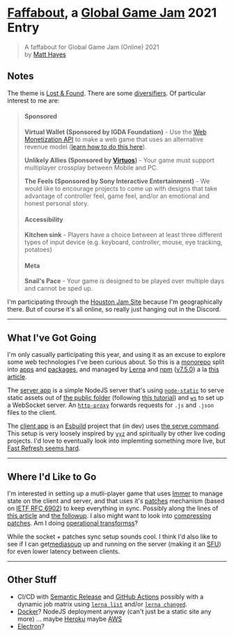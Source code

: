 # [Faffabout](https://globalgamejam.org/2021/games/faffabout-4), a [Global Game Jam](https://globalgamejam.org) 2021 Entry

> A faffabout for Global Game Jam (Online) 2021<br>
> by [Matt Hayes](https://globalgamejam.org/users/mysterycommand)

## Notes

The theme is [Lost & Found](https://globalgamejam.org/news/theme-global-game-jam-online-2021). There are some [diversifiers](https://globalgamejam.org/news/ggj-online-diversifiers). Of particular interest to me are:

> #### Sponsored
>
> **Virtual Wallet (Sponsored by IGDA Foundation)** - Use the [Web Monetization API](https://webmonetization.org/docs/getting-started/) to make a web game that uses an alternative revenue model ([learn how to do this here](https://igdafoundation.org/ggj2021/)).
>
> **Unlikely Allies (Sponsored by [Virtuos](https://www.virtuosgames.com/))** - Your game must support multiplayer crossplay between Mobile and PC.
>
> **The Feels (Sponsored by Sony Interactive Entertainment)** - We would like to encourage projects to come up with designs that take advantage of controller feel, game feel, and/or an emotional and honest personal story.
>
> #### Accessibility
>
> **Kitchen sink** - Players have a choice between at least three different types of input device (e.g. keyboard, controller, mouse, eye tracking, potatoes)
>
> #### Meta
>
> **Snail's Pace** - Your game is designed to be played over multiple days and cannot be sped up.

I'm participating through the [Houston Jam Site](https://globalgamejam.org/2021/jam-sites/houston-global-game-jam-2021) because I'm geographically there. But of course it's all online, so really just hanging out in the Discord.

---

## What I've Got Going

I'm only casually participating this year, and using it as an excuse to explore some web technologies I've been curious about. So this is a [monorepo](https://en.wikipedia.org/wiki/Monorepo) split into [apps](apps) and [packages](packages), and managed by [Lerna](https://lerna.js.org/) and [npm](https://docs.npmjs.com/) ([v7.5.0](https://www.npmjs.com/package/npm/v/7.5.0)) a la [this article](https://dev.to/limal/simplify-your-monorepo-with-npm-7-workspaces-5gmj).

The [server app](apps/server) is a simple NodeJS server that's using [`node-static`](https://www.npmjs.com/package/node-static) to serve static assets out of [the public folder](apps/server/public) (following [this tutorial](https://nodejs.org/en/knowledge/HTTP/servers/how-to-serve-static-files/)) and [`ws`](https://www.npmjs.com/package/ws) to set up a WebSocket server. An [`http-proxy`](https://www.npmjs.com/package/http-proxy) forwards requests for `.js` and `.json` files to the client.

The [client app](apps/client) is an [Esbuild](https://esbuild.github.io/) project that (in dev) uses [the serve command](https://esbuild.github.io/api/#serve). This setup is very loosely inspired by [`yyz`](https://www.npmjs.com/package/yyz) and spiritually by other live coding projects. I'd love to eventually look into implemting something more live, but [Fast Refresh seems hard](https://github.com/facebook/react/issues/16604#issuecomment-528663101).

---

## Where I'd Like to Go

I'm interested in setting up a mutli-player game that uses [Immer](https://immerjs.github.io/immer/) to manage state on the client and server, and that uses it's [patches](https://immerjs.github.io/immer/docs/patches) mechanism (based on [IETF RFC 6902](https://tools.ietf.org/html/rfc6902)) to keep everything in sync. Possibly along the lines of [this article](https://medium.com/@mweststrate/distributing-state-changes-using-snapshots-patches-and-actions-part-1-2811a2fcd65f) and [the followup](https://medium.com/@mweststrate/distributing-state-changes-using-snapshots-patches-and-actions-part-2-2f50d8363988). I also might want to look into [compressing patches](https://medium.com/@dedels/using-immer-to-compress-immer-patches-f382835b6c69). Am I doing [operational transformss](https://en.wikipedia.org/wiki/Operational_transformation)?

While the socket + patches sync setup sounds cool. I think I'd also like to see if I can get[mediasoup](https://mediasoup.org/) up and running on the server (making it an [SFU](https://webrtcglossary.com/sfu/)) for even lower latency between clients.

---

## Other Stuff

- CI/CD with [Semantic Release](https://semantic-release.gitbook.io/) and [GitHub Actions](https://github.com/features/actions) possibly with a dynamic job matrix using [`lerna list`](https://github.com/lerna/lerna/tree/main/commands/list#readme) and/or [`lerna changed`](https://github.com/lerna/lerna/tree/main/commands/changed#readme).
- [Docker](https://www.docker.com/)? NodeJS deployment anyway (can't just be a static site any more) … maybe [Heroku](https://www.heroku.com/) maybe [AWS](https://aws.amazon.com/getting-started/hands-on/deploy-nodejs-web-app/)
- [Electron](https://www.electronjs.org/)?
